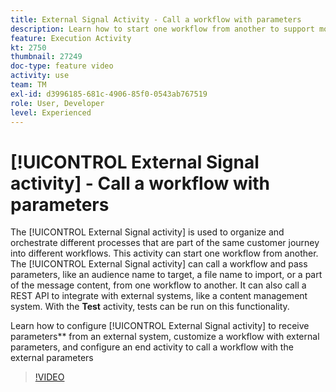 ```yaml
---
title: External Signal Activity - Call a workflow with parameters
description: Learn how to start one workflow from another to support more complex customer journeys, while being able to better monitor and react to issues.
feature: Execution Activity
kt: 2750
thumbnail: 27249
doc-type: feature video
activity: use
team: TM
exl-id: d3996185-681c-4906-85f0-0543ab767519
role: User, Developer
level: Experienced
---
```


# [!UICONTROL External Signal activity] - Call a workflow with parameters

The [!UICONTROL External Signal activity] is used to organize and orchestrate different processes that are part of the same customer journey into different workflows. This activity can start one workflow from another. The [!UICONTROL External Signal activity] can call a workflow and pass parameters, like an audience name to target, a file name to import, or a part of the message content, from one workflow to another. It can also call a REST API to integrate with external systems, like a content management system. With the **Test** activity, tests can be run on this functionality.

Learn how to configure [!UICONTROL External Signal activity] to receive parameters** from an external system, customize a workflow with external parameters, and configure an end activity to call a workflow with the external parameters

>[!VIDEO](https://video.tv.adobe.com/v/27249/?quality=12)
